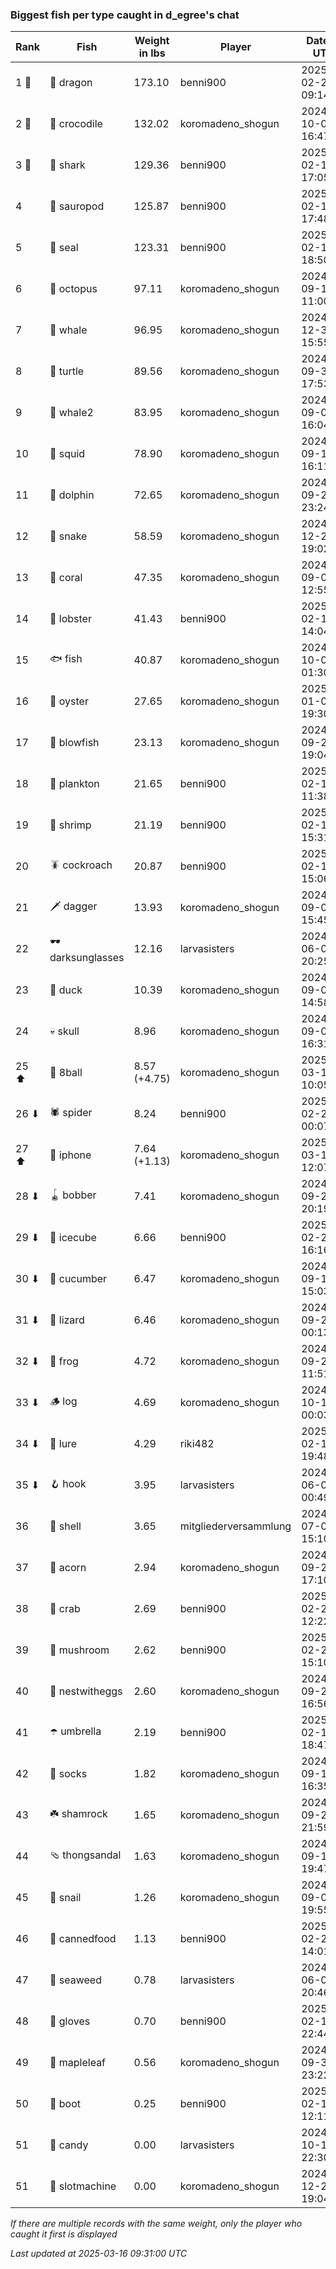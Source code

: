 ### Biggest fish per type caught in d_egree's chat
| Rank | Fish | Weight in lbs | Player | Date in UTC |
|------|--------|-----------|---------|------|
| 1 🥇  | 🐉 dragon | 173.10 | benni900 | 2025-02-24 09:14:48 |
| 2 🥈  | 🐊 crocodile | 132.02 | koromadeno_shogun | 2024-10-03 16:47:23 |
| 3 🥉  | 🦈 shark | 129.36 | benni900 | 2025-02-15 17:05:41 |
| 4  | 🦕 sauropod | 125.87 | benni900 | 2025-02-19 17:48:07 |
| 5  | 🦭 seal | 123.31 | benni900 | 2025-02-19 18:50:23 |
| 6  | 🐙 octopus | 97.11 | koromadeno_shogun | 2024-09-16 11:00:23 |
| 7  | 🐳 whale | 96.95 | koromadeno_shogun | 2024-12-31 15:55:23 |
| 8  | 🐢 turtle | 89.56 | koromadeno_shogun | 2024-09-30 17:53:24 |
| 9  | 🐋 whale2 | 83.95 | koromadeno_shogun | 2024-09-07 16:04:37 |
| 10  | 🦑 squid | 78.90 | koromadeno_shogun | 2024-09-12 16:11:09 |
| 11  | 🐬 dolphin | 72.65 | koromadeno_shogun | 2024-09-21 23:24:30 |
| 12  | 🐍 snake | 58.59 | koromadeno_shogun | 2024-12-25 19:02:58 |
| 13  | 🪸 coral | 47.35 | koromadeno_shogun | 2024-09-03 12:55:38 |
| 14  | 🦞 lobster | 41.43 | benni900 | 2025-02-18 14:04:40 |
| 15  | 🐟 fish | 40.87 | koromadeno_shogun | 2024-10-01 01:30:58 |
| 16  | 🦪 oyster | 27.65 | koromadeno_shogun | 2025-01-04 19:30:07 |
| 17  | 🐡 blowfish | 23.13 | koromadeno_shogun | 2024-09-21 19:04:29 |
| 18  | 🦠 plankton | 21.65 | benni900 | 2025-02-17 11:38:32 |
| 19  | 🦐 shrimp | 21.19 | benni900 | 2025-02-17 15:31:00 |
| 20  | 🪳 cockroach | 20.87 | benni900 | 2025-02-16 15:06:42 |
| 21  | 🗡️ dagger | 13.93 | koromadeno_shogun | 2024-09-09 15:45:49 |
| 22  | 🕶️ darksunglasses | 12.16 | larvasisters | 2024-06-05 20:25:47 |
| 23  | 🦆 duck | 10.39 | koromadeno_shogun | 2024-09-03 14:58:44 |
| 24  | 💀 skull | 8.96 | koromadeno_shogun | 2024-09-02 16:31:59 |
| 25 ⬆ | 🎱 8ball | 8.57 (+4.75) | koromadeno_shogun | 2025-03-13 10:05:29 |
| 26 ⬇ | 🕷️ spider | 8.24 | benni900 | 2025-02-22 00:07:51 |
| 27 ⬆ | 📱 iphone | 7.64 (+1.13) | koromadeno_shogun | 2025-03-13 12:07:24 |
| 28 ⬇ | 🪀 bobber | 7.41 | koromadeno_shogun | 2024-09-26 20:19:46 |
| 29 ⬇ | 🧊 icecube | 6.66 | benni900 | 2025-02-21 16:16:42 |
| 30 ⬇ | 🥒 cucumber | 6.47 | koromadeno_shogun | 2024-09-15 15:03:32 |
| 31 ⬇ | 🦎 lizard | 6.46 | koromadeno_shogun | 2024-09-27 00:13:01 |
| 32 ⬇ | 🐸 frog | 4.72 | koromadeno_shogun | 2024-09-22 11:51:06 |
| 33 ⬇ | 🪵 log | 4.69 | koromadeno_shogun | 2024-10-18 00:03:02 |
| 34 ⬇ | 🎏 lure | 4.29 | riki482 | 2025-02-19 19:48:40 |
| 35 ⬇ | 🪝 hook | 3.95 | larvasisters | 2024-06-05 00:49:25 |
| 36  | 🐚 shell | 3.65 | mitgliederversammlung | 2024-07-03 15:10:00 |
| 37  | 🌰 acorn | 2.94 | koromadeno_shogun | 2024-09-29 17:10:00 |
| 38  | 🦀 crab | 2.69 | benni900 | 2025-02-23 12:22:57 |
| 39  | 🍄 mushroom | 2.62 | benni900 | 2025-02-24 15:10:12 |
| 40  | 🪺 nestwitheggs | 2.60 | koromadeno_shogun | 2024-09-26 16:56:22 |
| 41  | ☂️ umbrella | 2.19 | benni900 | 2025-02-15 18:47:16 |
| 42  | 🧦 socks | 1.82 | koromadeno_shogun | 2024-09-13 16:35:45 |
| 43  | ☘️ shamrock | 1.65 | koromadeno_shogun | 2024-09-29 21:59:37 |
| 44  | 🩴 thongsandal | 1.63 | koromadeno_shogun | 2024-09-16 19:47:21 |
| 45  | 🐌 snail | 1.26 | koromadeno_shogun | 2024-09-02 19:55:10 |
| 46  | 🥫 cannedfood | 1.13 | benni900 | 2025-02-24 14:01:06 |
| 47  | 🌿 seaweed | 0.78 | larvasisters | 2024-06-01 20:46:09 |
| 48  | 🧤 gloves | 0.70 | benni900 | 2025-02-15 22:44:26 |
| 49  | 🍁 mapleleaf | 0.56 | koromadeno_shogun | 2024-09-30 23:22:41 |
| 50  | 👢 boot | 0.25 | benni900 | 2025-02-16 12:11:25 |
| 51  | 🍬 candy | 0.00 | larvasisters | 2024-10-13 22:30:23 |
| 51  | 🎰 slotmachine | 0.00 | koromadeno_shogun | 2024-12-25 19:04:19 |

_If there are multiple records with the same weight, only the player who caught it first is displayed_

_Last updated at 2025-03-16 09:31:00 UTC_
